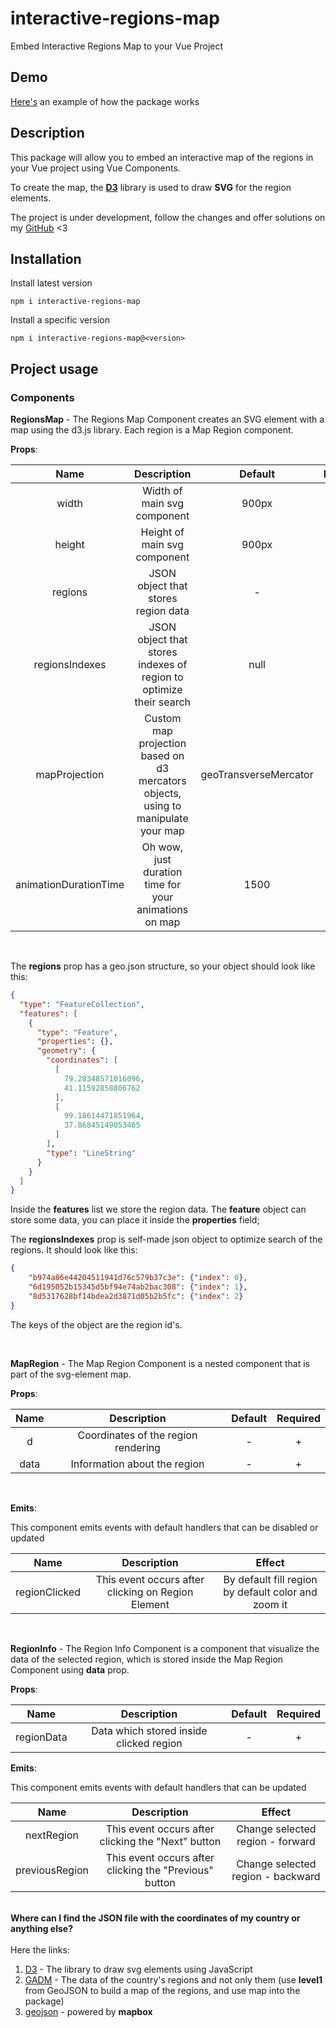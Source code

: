 # interactive-regions-map

Embed Interactive Regions Map to your Vue Project

## Demo

<a href="https://interactive-regions-map.netlify.app">Here's</a> 
an example of how the package works

## Description

This package will allow you to embed an interactive map of the regions in your Vue project
using Vue Components.

To create the map, the <a href="https://d3js.org/"><b>D3</b></a> 
library is used to draw <b>SVG</b> for the region elements.

The project is under development, follow the changes and offer solutions on my 
<a href="https://github.com/KOVALSKl/interactive-regions-map.git">GitHub</a> <3


## Installation

Install latest version
```shell
npm i interactive-regions-map
```

Install a specific version
```shell
npm i interactive-regions-map@<version>
```

## Project usage

### Components

<b>RegionsMap</b> - The Regions Map Component creates an SVG element with a map using the d3.js library. 
Each region is a Map Region component.

<b>Props</b>:

| Name | Description | Default | Required |
|:---:|:---:|:---:|:---:|
| width | Width of main svg component | 900px | - |
| height | Height of main svg component | 900px | - |
| regions | JSON object that stores region data | - | + |
| regionsIndexes | JSON object that stores indexes of region to optimize their search | null | - |
| mapProjection | Custom map projection based on d3 mercators objects, using to manipulate your map | geoTransverseMercator | - |
| animationDurationTime | Oh wow, just duration time for your animations on map | 1500 | - |

<br/>

The <b>regions</b> prop has a geo.json structure, so your object should look like this:
```json
{
  "type": "FeatureCollection",
  "features": [
    {
      "type": "Feature",
      "properties": {},
      "geometry": {
        "coordinates": [
          [
            79.28348571016096,
            41.11592858806762
          ],
          [
            99.18614471851964,
            37.86845149053465
          ]
        ],
        "type": "LineString"
      }
    }
  ]
}
```
Inside the <b>features</b> list we store the region data. 
The <b>feature</b> object can store some data, you can place it inside the <b>properties</b> field;

The <b>regionsIndexes</b> prop is self-made json object to optimize search of the regions.
It should look like this:

```json
{
    "b974a86e44204511941d76c579b37c3e": {"index": 0},
    "6d195052b15345d5bf94e74ab2bac308": {"index": 1}, 
    "8d5317628bf14bdea2d3871d05b2b5fc": {"index": 2}
}
```

The keys of the object are the region id's.

<br/>

<b>MapRegion</b> - The Map Region Component is a nested component that is part of the svg-element map.

<b>Props</b>:

| Name | Description | Default | Required |
|:---:|:---:|:---:|:---:|
| d | Coordinates of the region rendering | - | + |
| data | Information about the region | - | + |

<br/>

<b>Emits</b>:

This component emits events with default handlers that can be disabled or updated

| Name | Description | Effect |
|:---:|:---:|:---:|
| regionClicked | This event occurs after clicking on Region Element | By default fill region by default color and zoom it |

<br/>

<b>RegionInfo</b> - The Region Info Component is a component that visualize the data of the selected region,
which is stored inside the Map Region Component using <b>data</b> prop.

<b>Props</b>:

| Name | Description | Default | Required |
|:---:|:---:|:---:|:---:|
| regionData | Data which stored inside clicked region | - | + |

<b>Emits</b>:

This component emits events with default handlers that can be updated

| Name | Description | Effect |
|:---:|:---:|:---:|
| nextRegion | This event occurs after clicking the "Next" button | Change selected region - forward |
| previousRegion | This event occurs after clicking the "Previous" button | Change selected region - backward |
 
<br/>
<b>Where can I find the JSON file with the coordinates of my country or anything else?</b>
<br/><br/>
Here the links:

1. <a href="https://d3js.org/">D3</a> - The library to draw svg elements using JavaScript
2. <a href="https://gadm.org/download_country.html">GADM</a> - The data of the country's regions and not only them 
(use <b>level1</b> from GeoJSON to build a map of the regions, and use map into the package)
3. <a href="https://geojson.io/#map=2/0/20">geojson</a> - powered by <b>mapbox</b>

